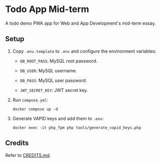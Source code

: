 # Todo App Mid-term

A todo demo PWA app for Web and App Development's mid-term essay.

## Setup

1. Copy `.env.template` to `.env` and configure the environment variables:

    - `DB_ROOT_PASS`: MySQL root password.
    
    - `DB_USER`: MySQL username.

    - `DB_PASS`: MySQL user password.

    - `JWT_SECRET_KEY`: JWT secret key.

2. Run `compose.yml`:

    ```
    docker compose up -d
    ```

3. Generate VAPID keys and add them to `.env`:

    ```
    docker exec -it php_fpm php tools/generate_vapid_keys.php
    ```

## Credits

Refer to [CREDITS.md](CREDITS.md).